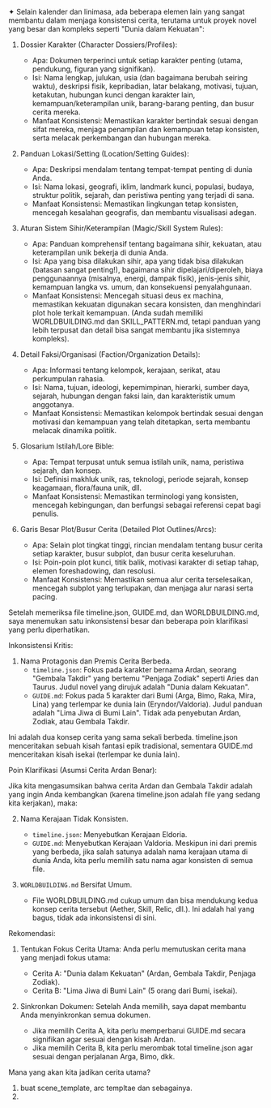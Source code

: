 ✦ Selain kalender dan linimasa, ada beberapa elemen lain yang sangat membantu dalam menjaga konsistensi cerita, terutama untuk
  proyek novel yang besar dan kompleks seperti "Dunia dalam Kekuatan":

   1. Dossier Karakter (Character Dossiers/Profiles):
       * Apa: Dokumen terperinci untuk setiap karakter penting (utama, pendukung, figuran yang signifikan).
       * Isi: Nama lengkap, julukan, usia (dan bagaimana berubah seiring waktu), deskripsi fisik, kepribadian, latar belakang,
         motivasi, tujuan, ketakutan, hubungan kunci dengan karakter lain, kemampuan/keterampilan unik, barang-barang penting,
         dan busur cerita mereka.
       * Manfaat Konsistensi: Memastikan karakter bertindak sesuai dengan sifat mereka, menjaga penampilan dan kemampuan tetap
         konsisten, serta melacak perkembangan dan hubungan mereka.

   2. Panduan Lokasi/Setting (Location/Setting Guides):
       * Apa: Deskripsi mendalam tentang tempat-tempat penting di dunia Anda.
       * Isi: Nama lokasi, geografi, iklim, landmark kunci, populasi, budaya, struktur politik, sejarah, dan peristiwa penting
         yang terjadi di sana.
       * Manfaat Konsistensi: Memastikan lingkungan tetap konsisten, mencegah kesalahan geografis, dan membantu visualisasi
         adegan.

   3. Aturan Sistem Sihir/Keterampilan (Magic/Skill System Rules):
       * Apa: Panduan komprehensif tentang bagaimana sihir, kekuatan, atau keterampilan unik bekerja di dunia Anda.
       * Isi: Apa yang bisa dilakukan sihir, apa yang tidak bisa dilakukan (batasan sangat penting!), bagaimana sihir
         dipelajari/diperoleh, biaya penggunaannya (misalnya, energi, dampak fisik), jenis-jenis sihir, kemampuan langka vs.
         umum, dan konsekuensi penyalahgunaan.
       * Manfaat Konsistensi: Mencegah situasi deus ex machina, memastikan kekuatan digunakan secara konsisten, dan
         menghindari plot hole terkait kemampuan. (Anda sudah memiliki WORLDBUILDING.md dan SKILL_PATTERN.md, tetapi panduan
         yang lebih terpusat dan detail bisa sangat membantu jika sistemnya kompleks).

   4. Detail Faksi/Organisasi (Faction/Organization Details):
       * Apa: Informasi tentang kelompok, kerajaan, serikat, atau perkumpulan rahasia.
       * Isi: Nama, tujuan, ideologi, kepemimpinan, hierarki, sumber daya, sejarah, hubungan dengan faksi lain, dan
         karakteristik umum anggotanya.
       * Manfaat Konsistensi: Memastikan kelompok bertindak sesuai dengan motivasi dan kemampuan yang telah ditetapkan, serta
         membantu melacak dinamika politik.

   5. Glosarium Istilah/Lore Bible:
       * Apa: Tempat terpusat untuk semua istilah unik, nama, peristiwa sejarah, dan konsep.
       * Isi: Definisi makhluk unik, ras, teknologi, periode sejarah, konsep keagamaan, flora/fauna unik, dll.
       * Manfaat Konsistensi: Memastikan terminologi yang konsisten, mencegah kebingungan, dan berfungsi sebagai referensi
         cepat bagi penulis.

   6. Garis Besar Plot/Busur Cerita (Detailed Plot Outlines/Arcs):
       * Apa: Selain plot tingkat tinggi, rincian mendalam tentang busur cerita setiap karakter, busur subplot, dan busur
         cerita keseluruhan.
       * Isi: Poin-poin plot kunci, titik balik, motivasi karakter di setiap tahap, elemen foreshadowing, dan resolusi.
       * Manfaat Konsistensi: Memastikan semua alur cerita terselesaikan, mencegah subplot yang terlupakan, dan menjaga alur
         narasi serta pacing.


Setelah memeriksa file timeline.json, GUIDE.md, dan WORLDBUILDING.md, saya menemukan satu inkonsistensi besar dan beberapa poin klarifikasi yang perlu diperhatikan.

  Inkonsistensi Kritis:

   1. Nama Protagonis dan Premis Cerita Berbeda.
       * `timeline.json`: Fokus pada karakter bernama Ardan, seorang "Gembala Takdir" yang bertemu "Penjaga Zodiak" seperti Aries dan Taurus. Judul novel yang dirujuk adalah "Dunia dalam Kekuatan".
       * `GUIDE.md`: Fokus pada 5 karakter dari Bumi (Arga, Bimo, Raka, Mira, Lina) yang terlempar ke dunia lain (Eryndor/Valdoria). Judul panduan adalah "Lima Jiwa di Bumi Lain". Tidak ada
         penyebutan Ardan, Zodiak, atau Gembala Takdir.

  Ini adalah dua konsep cerita yang sama sekali berbeda. timeline.json menceritakan sebuah kisah fantasi epik tradisional, sementara GUIDE.md menceritakan kisah isekai (terlempar ke dunia lain).

  Poin Klarifikasi (Asumsi Cerita Ardan Benar):

  Jika kita mengasumsikan bahwa cerita Ardan dan Gembala Takdir adalah yang ingin Anda kembangkan (karena timeline.json adalah file yang sedang kita kerjakan), maka:

   2. Nama Kerajaan Tidak Konsisten.
       * `timeline.json`: Menyebutkan Kerajaan Eldoria.
       * `GUIDE.md`: Menyebutkan Kerajaan Valdoria.
      Meskipun ini dari premis yang berbeda, jika salah satunya adalah nama kerajaan utama di dunia Anda, kita perlu memilih satu nama agar konsisten di semua file.

   3. `WORLDBUILDING.md` Bersifat Umum.
       * File WORLDBUILDING.md cukup umum dan bisa mendukung kedua konsep cerita tersebut (Aether, Skill, Relic, dll.). Ini adalah hal yang bagus, tidak ada inkonsistensi di sini.

  Rekomendasi:

   1. Tentukan Fokus Cerita Utama: Anda perlu memutuskan cerita mana yang menjadi fokus utama:
       * Cerita A: "Dunia dalam Kekuatan" (Ardan, Gembala Takdir, Penjaga Zodiak).
       * Cerita B: "Lima Jiwa di Bumi Lain" (5 orang dari Bumi, isekai).

   2. Sinkronkan Dokumen: Setelah Anda memilih, saya dapat membantu Anda menyinkronkan semua dokumen.
       * Jika memilih Cerita A, kita perlu memperbarui GUIDE.md secara signifikan agar sesuai dengan kisah Ardan.
       * Jika memilih Cerita B, kita perlu merombak total timeline.json agar sesuai dengan perjalanan Arga, Bimo, dkk.

  Mana yang akan kita jadikan cerita utama?


  
1. buat scene_template, arc templtae dan sebagainya.
2. 